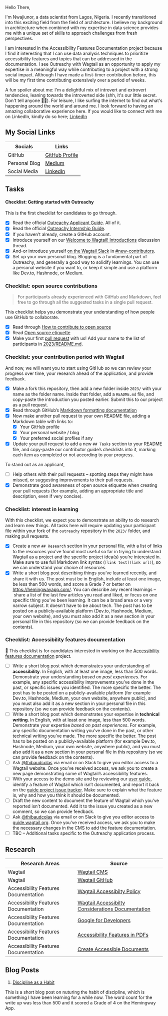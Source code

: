 Hello There,

I'm Nwajiunor, a data scientist from Lagos, Nigeria. I recently transitioned into this exciting field from the field of architecture. I believe my background in architecture when combined with my expertise in data science provides me with a unique set of skills to approach challenges from fresh perspectives.

I am interested in the Accessibility Features Documentation project because I find it interesting that I can use data analysis techniques to prioritize accessibility features and topics that can be addressed in the documentation. I see Outreachy with Wagtail as an opportunity to apply my expertise in a meaningful way while contributing to a project with a strong social impact. Although I have made a first-timer contribution before, this will be my first time contributing extensively over a period of weeks.

A fun spoiler about me: I'm a delightful mix of introvert and extrovert tendencies, leaning towards the introverted side (shh, it's our little secret. Don't tell anyone 🙈🙈). For leisure, I like surfing the internet to find out what's happening around the world and around me. I look forward to having an amazing collaborative experience here.
If you would like to connect with me on LinkedIn, kindly do so here; [LinkedIn](https://www.linkedin.com/in/nwajiunor-edgar-38274a1b6/)

## My Social Links 

| Socials  | Links |
| ------------- | ------------- |
| GitHub  | [GitHub Profile](https://github.com/temiwaji)  |
| Personal Blog  | [Medium](https://medium.com/@temiwaji)  |
| Social Media  | [LinkedIn](https://medium.com/@temiwaji](https://www.linkedin.com/in/nwajiunor-edgar-38274a1b6/)https://www.linkedin.com/in/nwajiunor-edgar-38274a1b6/)  |

## Tasks 

#### Checklist: Getting started with Outreachy

This is the first checklist for candidates to go through.

- [x] Read the official [Outreachy Applicant Guide](https://www.outreachy.org/docs/applicant/). All of it.
- [x] Read the official [Outreachy Internship Guide](https://www.outreachy.org/docs/internship/).
- [x] If you haven’t already, create a GitHub account.
- [x] Introduce yourself on our [Welcome to Wagtail! Introductions](https://github.com/wagtail/outreachy/discussions/1) discussion thread.
- [x] And-or introduce yourself [on the Wagtail Slack](https://github.com/wagtail/wagtail/wiki/Slack) in [#new-contributors](https://github.com/wagtail/wagtail/wiki/Slack#new-contributors).
- [x] Set up your own personal blog. Blogging is a fundamental part of Outreachy, and generally a good way to solidify learnings. You can use a personal website if you want to, or keep it simple and use a platform like Dev.to, Hashnode, or Medium.

### Checklist: open source contributions

> For participants already experienced with GitHub and Markdown, feel free to go through all the suggested tasks in a single pull request.

This checklist helps you demonstrate your understanding of how people use GitHub to collaborate.

- [x] Read through [How to contribute to open source](https://opensource.guide/how-to-contribute/)
- [x] Read [Open source etiquette](https://developer.mozilla.org/en-US/docs/MDN/Community/Open_source_etiquette)
- [x] Make your first [pull request](https://docs.github.com/en/pull-requests/collaborating-with-pull-requests/proposing-changes-to-your-work-with-pull-requests/creating-a-pull-request) with us! Add your name to the list of participants in [2023/README.md](2023/README.md).

### Checklist: your contribution period with Wagtail

And now, we will want you to start using GitHub so we can review your progress over time, your research ahead of the application, and provide feedback.

- [x] Make a fork this repository, then add a new folder inside `2023/` with your name as the folder name. Inside that folder, add a `README.md` file, and copy-paste the introduction you posted earlier. Submit this to our project as a pull request.
- [x] Read through GitHub’s [Markdown formatting documentation](https://docs.github.com/en/get-started/writing-on-github/getting-started-with-writing-and-formatting-on-github/basic-writing-and-formatting-syntax)
- [x] Now make another pull request to your own README file, adding a Markdown table with links to:
  - [x] Your GitHub profile
  - [x] Your personal website / blog
  - [x] Your preferred social profiles if any
- [x] Update your pull request to add a new `## Tasks` section to your README file, and copy-paste our contributor guide’s checklists into it, marking each item as completed or not according to your progress.

To stand out as an applicant,

- [ ] Help others with their pull requests – spotting steps they might have missed, or suggesting improvements to their pull requests.
- [x] Demonstrate good awareness of open source etiquette when creating your pull requests (for example, adding an appropriate title and description, even if very concise).

### Checklist: interest in learning

With this checklist, we expect you to demonstrate an ability to do research and learn new things. All tasks here will require updating your participant file within your fork of the `outreachy` repository in the `2023/` folder, and making pull requests.

- [x] Create a new `## Research` section in your personal file, with a list of links to the resources you’ve found most useful so far in trying to understand Wagtail as a project and the specific project idea(s) you’re interested in. Make sure to use full Markdown link syntax (`[link text](link url)`), so we can understand your choice of resources.
- [x] Write a short blog post describing things you’ve learned recently, and share it with us. The post must be in English, include at least one image, be less than 500 words, and score a Grade 7 or better on <https://hemingwayapp.com/>. You can describe any recent learnings – share a list of the last few articles you read and liked, or focus on one specific thing you’ve been learning. It can be a broad area or a very narrow subject. It doesn’t have to be about tech. The post has to be posted on a publicly-available platform (Dev.to, Hashnode, Medium, your own website), and you must also add it as a new section in your personal file in this repository (so we can provide feedback on the contents).

### Checklist: Accessibility features documentation

🚧 This checklist is for candidates interested in working on the [Accessibility features documentation](https://github.com/wagtail/outreachy/blob/main/project-ideas.md#accessibility-features-documentation) project.

- [ ] Write a short blog post which demonstrates your understanding of **accessibility**. In English, with at least one image, less than 500 words. Demonstrate your understanding _based on past experiences_. For example, any specific accessibility improvements you’ve done in the past, or specific issues you identified. The more specific the better. The post has to be posted on a publicly-available platform (for example Dev.to, Hashnode, Medium, your own website, anywhere public), and you must also add it as a new section in your personal file in this repository (so we can provide feedback on the contents).
- [ ] Write a short blog post which demonstrates your expertise in **technical writing**. In English, with at least one image, less than 500 words. Demonstrate your expertise _based on past experiences_. For example, any specific documentation writing you’ve done in the past, or other technical writing you’ve made. The more specific the better. The post has to be posted on a publicly-available platform (for example Dev.to, Hashnode, Medium, your own website, anywhere public), and you must also add it as a new section in your personal file in this repository (so we can provide feedback on the contents).
- [ ] Ask [@thibaudcolas](https://github.com/thibaudcolas) via email or on Slack to give you editor access to a Wagtail website. Once you’ve received access, we ask you to create a new page demonstrating some of Wagtail’s accessibility features.
- [ ] With your access to the demo site and by reviewing our [user guide](https://guide.wagtail.org/), identify a feature of Wagtail which isn’t documented, and report it back on the [guide project issue tracker](https://github.com/wagtail/guide/issues). Make sure to explain what the feature is, why and how you think it should be documented.
- [ ] Draft the new content to document the feature of Wagtail which you’ve reported isn’t documented. Add it to the issue you created as a new comment, so we can provide feedback.
- [ ] Ask [@thibaudcolas](https://github.com/thibaudcolas) via email or on Slack to give you editor access to [guide.wagtail.org](https://guide.wagtail.org/). Once you’ve received access, we ask you to make the necessary changes in the CMS to add the feature documentation.
- [ ] TBC – Additional tasks specific to the Outreachy application process.

## Research  

| Research Areas | Source |
| ------------- | ------------- |
| Wagtail  | [Wagtail CMS](https://wagtail.org/) |
| Wagtail  | [Wagtail GitHub](https://github.com/wagtail/wagtail) |
| Accessibility Features Documentation | [Wagtail Accessibilty Policy](https://wagtail.org/accessibility/)  |
| Accessibility Features Documentation | [Wagtail Accessibilty Considerations Documentation](https://docs.wagtail.org/en/stable/advanced_topics/accessibility_considerations.html)  |
| Accessibility Features Documentation | [Google for Developers](https://developers.google.com/style/accessibility)  |
| Accessibility Features Documentation | [Accessibility Features in PDFs](https://helpx.adobe.com/acrobat/using/accessibility-features-pdfs.html)  |
| Accessibility Features Documentation | [Create Accessible Documents](https://it.wisc.edu/learn/make-it-accessible/create-accessible-documents/)  |

## Blog Posts

1. [Discipline as a Habit](https://medium.com/@temiwaji/discipline-as-a-habit-b392d91efa18)

 This is a short blog post on nuturing the habit of discipline, which is something I have been learning for a while now. The word count for the write up was less than 500 and it  scored a Grade of 4 on the Hemingway App. 